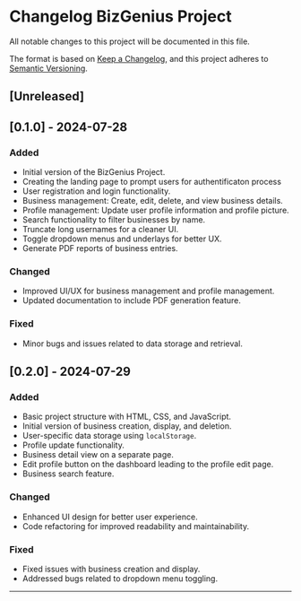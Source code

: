 # Changelog BizGenius Project

All notable changes to this project will be documented in this file.

The format is based on [Keep a Changelog](https://keepachangelog.com/en/1.0.0/), and this project adheres to [Semantic Versioning](https://semver.org/spec/v2.0.0.html).

## [Unreleased]

## [0.1.0] - 2024-07-28

### Added
- Initial version of the BizGenius Project.
- Creating the landing page to prompt users for authentificaton process
- User registration and login functionality.
- Business management: Create, edit, delete, and view business details.
- Profile management: Update user profile information and profile picture.
- Search functionality to filter businesses by name.
- Truncate long usernames for a cleaner UI.
- Toggle dropdown menus and underlays for better UX.
- Generate PDF reports of business entries.

### Changed
- Improved UI/UX for business management and profile management.
- Updated documentation to include PDF generation feature.

### Fixed
- Minor bugs and issues related to data storage and retrieval.

## [0.2.0] - 2024-07-29

### Added
- Basic project structure with HTML, CSS, and JavaScript.
- Initial version of business creation, display, and deletion.
- User-specific data storage using `localStorage`.
- Profile update functionality.
- Business detail view on a separate page.
- Edit profile button on the dashboard leading to the profile edit page.
- Business search feature.

### Changed
- Enhanced UI design for better user experience.
- Code refactoring for improved readability and maintainability.

### Fixed
- Fixed issues with business creation and display.
- Addressed bugs related to dropdown menu toggling.

---
